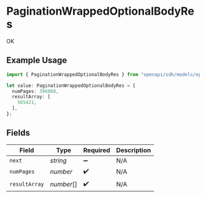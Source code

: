 # PaginationWrappedOptionalBodyRes

OK

## Example Usage

```typescript
import { PaginationWrappedOptionalBodyRes } from "openapi/sdk/models/operations";

let value: PaginationWrappedOptionalBodyRes = {
  numPages: 396060,
  resultArray: [
    565421,
  ],
};
```

## Fields

| Field              | Type               | Required           | Description        |
| ------------------ | ------------------ | ------------------ | ------------------ |
| `next`             | *string*           | :heavy_minus_sign: | N/A                |
| `numPages`         | *number*           | :heavy_check_mark: | N/A                |
| `resultArray`      | *number*[]         | :heavy_check_mark: | N/A                |